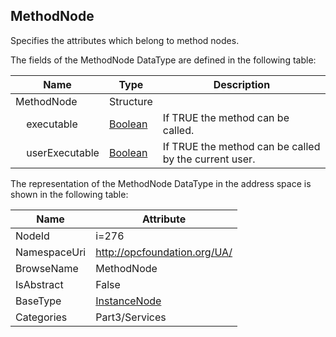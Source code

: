 <!-- datatype -->
## MethodNode
Specifies the attributes which belong to method nodes.  
<!-- end of description -->
The fields of the MethodNode DataType are defined in the following table:  

|Name|Type|Description|
|---|---|---|
|MethodNode|Structure||
|&nbsp;&nbsp;&nbsp;&nbsp;executable|[Boolean](../../../Part3/DataTypes/Boolean/readme.md)|If TRUE the method can be called.|
|&nbsp;&nbsp;&nbsp;&nbsp;userExecutable|[Boolean](../../../Part3/DataTypes/Boolean/readme.md)|If TRUE the method can be called by the current user.|

The representation of the MethodNode DataType in the address space is shown in the following table:  

|Name|Attribute|
|---|---|
|NodeId|i=276|
|NamespaceUri|http://opcfoundation.org/UA/|
|BrowseName|MethodNode|
|IsAbstract|False|
|BaseType|[InstanceNode](../../../Part3/Services/InstanceNode/readme.md)|
|Categories|Part3/Services|

